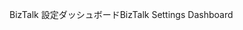 <span data-ttu-id="9e2e4-101">BizTalk 設定ダッシュボード</span><span class="sxs-lookup"><span data-stu-id="9e2e4-101">BizTalk Settings Dashboard</span></span>